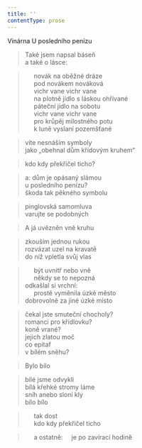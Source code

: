 ```yaml
---
title: ''
contentType: prose
---
```


Vinárna U posledního penízu

> Také jsem napsal báseň  
> a také o lásce:

>      novák na oběžné dráze  
>      pod novákem nováková  
>      vichr vane vichr vane  
>      na plotně jídlo s láskou ohřívané  
>      páteční jídlo na sobotu  
>      vichr vane vichr vane  
>      pro krůpěj milostného potu  
>      k luně vyslaní pozemšťané

> víte nesnáším symboly  
> jako „obehnal dům křídovým kruhem“

> kdo kdy překřičel ticho?

> a: dům je opásaný slámou  
> u posledního penízu?  
> škoda tak pěkného symbolu

> pinglovská samomluva  
> varujte se podobných

> A já uvězněn vně kruhu

> zkouším jednou rukou  
> rozvázat uzel na kravatě  
> do níž vpletla svůj vlas

>      být uvnitř nebo vně  
>      někdy se to nepozná  
> odkašlal si vrchní:  
>      prostě vyměnila úzké město  
> dobrovolně za jiné úzké místo

> čekal jste smuteční chocholy?  
> romanci pro křídlovku?  
> koně vrané?  
> jejich zlatou moč  
> co epitaf  
> v bílém sněhu?

> Bylo bílo

> bílé jsme odvykli  
> bílá křehké stromy láme  
> sníh anebo sloní kly  
> bílo bílo

>      tak dost  
>      kdo kdy překřičel ticho

>      a ostatně:     je po zavírací hodině
